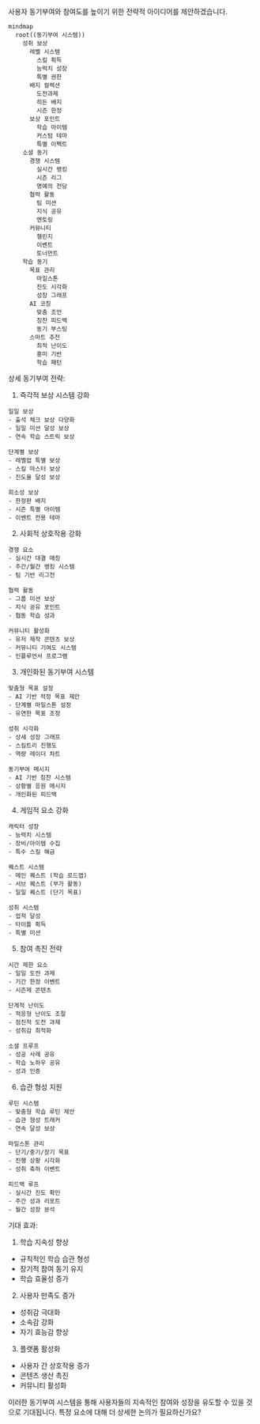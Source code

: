 사용자 동기부여와 참여도를 높이기 위한 전략적 아이디어를 제안하겠습니다.

```mermaid
mindmap
  root((동기부여 시스템))
    성취 보상
      레벨 시스템
        스킬 획득
        능력치 성장
        특별 권한
      배지 컬렉션
        도전과제
        히든 배지
        시즌 한정
      보상 포인트
        학습 아이템
        커스텀 테마
        특별 이펙트
    소셜 동기
      경쟁 시스템
        실시간 랭킹
        시즌 리그
        명예의 전당
      협력 활동
        팀 미션
        지식 공유
        멘토링
      커뮤니티
        챌린지
        이벤트
        토너먼트
    학습 동기
      목표 관리
        마일스톤
        진도 시각화
        성장 그래프
      AI 코칭
        맞춤 조언
        칭찬 피드백
        동기 부스팅
      스마트 추천
        최적 난이도
        흥미 기반
        학습 패턴
```
        
상세 동기부여 전략:

1. 즉각적 보상 시스템 강화

```
일일 보상
- 출석 체크 보상 다양화
- 일일 미션 달성 보상
- 연속 학습 스트릭 보상

단계별 보상
- 레벨업 특별 보상
- 스킬 마스터 보상
- 진도율 달성 보상

희소성 보상
- 한정판 배지
- 시즌 특별 아이템
- 이벤트 전용 테마
```

2. 사회적 상호작용 강화

```
경쟁 요소
- 실시간 대결 매칭
- 주간/월간 랭킹 시스템
- 팀 기반 리그전

협력 활동
- 그룹 미션 보상
- 지식 공유 포인트
- 협동 학습 성과

커뮤니티 활성화
- 유저 제작 콘텐츠 보상
- 커뮤니티 기여도 시스템
- 인플루언서 프로그램
```

3. 개인화된 동기부여 시스템

```
맞춤형 목표 설정
- AI 기반 적정 목표 제안
- 단계별 마일스톤 설정
- 유연한 목표 조정

성취 시각화
- 상세 성장 그래프
- 스킬트리 진행도
- 역량 레이더 차트

동기부여 메시지
- AI 기반 칭찬 시스템
- 상황별 응원 메시지
- 개인화된 피드백
```

4. 게임적 요소 강화

```
캐릭터 성장
- 능력치 시스템
- 장비/아이템 수집
- 특수 스킬 해금

퀘스트 시스템
- 메인 퀘스트 (학습 로드맵)
- 서브 퀘스트 (부가 활동)
- 일일 퀘스트 (단기 목표)

성취 시스템
- 업적 달성
- 타이틀 획득
- 특별 미션
```

5. 참여 촉진 전략

```
시간 제한 요소
- 일일 도전 과제
- 기간 한정 이벤트
- 시즌제 콘텐츠

단계적 난이도
- 적응형 난이도 조절
- 점진적 도전 과제
- 성취감 최적화

소셜 프루프
- 성공 사례 공유
- 학습 노하우 공유
- 성과 인증
```

6. 습관 형성 지원

```
루틴 시스템
- 맞춤형 학습 루틴 제안
- 습관 형성 트래커
- 연속 달성 보상

마일스톤 관리
- 단기/중기/장기 목표
- 진행 상황 시각화
- 성취 축하 이벤트

피드백 루프
- 실시간 진도 확인
- 주간 성과 리포트
- 월간 성장 분석
```

기대 효과:

1. 학습 지속성 향상

- 규칙적인 학습 습관 형성
- 장기적 참여 동기 유지
- 학습 효율성 증가

2. 사용자 만족도 증가

- 성취감 극대화
- 소속감 강화
- 자기 효능감 향상

3. 플랫폼 활성화

- 사용자 간 상호작용 증가
- 콘텐츠 생산 촉진
- 커뮤니티 활성화

이러한 동기부여 시스템을 통해 사용자들의 지속적인 참여와 성장을 유도할 수 있을 것으로 기대됩니다. 특정 요소에 대해 더 상세한 논의가 필요하신가요?

